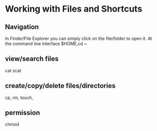 # Working with Files and Shortcuts

## Navigation

In Finder/File Explorer you can simply click on the file/folder to open it. At the command line interface
 $HOME,cd ~ 

## view/search files

cat zcat

## create/copy/delete files/directories

cp, rm, touch, 

## permission

chmod
